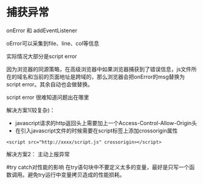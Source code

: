 # 捕获异常
onError 和 addEventListener

oError可以采集到file、line、col等信息

实际情况大部分是script error

因为浏览器的同源策略，在高级浏览器中如果浏览器捕获到了错误信息，js文件所在的域名和当前的页面地址是跨域的，那么浏览器会把onError的msg替换为 script error。其余自动也会做替换。

script error 很难知道问题出在哪里

解决方案1(较复杂)：
- javascript请求的http返回头上需要加上一个Access-Control-Allow-Origin头
- 在引入javascript文件的时候需要在script标签上添加crossorigin属性

`<script src="http://xxxx/script.js" crossorigin></script>`

解决方案2： 主动上报异常

#try catch对性能的影响
在try语句块中不要定义太多的变量，最好是只写一个函数调用。避免try运行中变量拷贝造成的性能损耗。